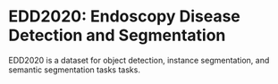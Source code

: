 # EDD2020: Endoscopy Disease Detection and Segmentation

EDD2020 is a dataset for object detection, instance segmentation, and semantic segmentation tasks tasks.